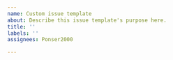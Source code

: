 ```yaml
---
name: Custom issue template
about: Describe this issue template's purpose here.
title: ''
labels: ''
assignees: Ponser2000

---
```



